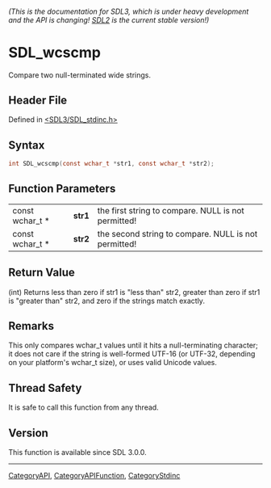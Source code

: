 ###### (This is the documentation for SDL3, which is under heavy development and the API is changing! [SDL2](https://wiki.libsdl.org/SDL2/) is the current stable version!)
# SDL_wcscmp

Compare two null-terminated wide strings.

## Header File

Defined in [<SDL3/SDL_stdinc.h>](https://github.com/libsdl-org/SDL/blob/main/include/SDL3/SDL_stdinc.h)

## Syntax

```c
int SDL_wcscmp(const wchar_t *str1, const wchar_t *str2);
```

## Function Parameters

|                 |          |                                                      |
| --------------- | -------- | ---------------------------------------------------- |
| const wchar_t * | **str1** | the first string to compare. NULL is not permitted!  |
| const wchar_t * | **str2** | the second string to compare. NULL is not permitted! |

## Return Value

(int) Returns less than zero if str1 is "less than" str2, greater than zero
if str1 is "greater than" str2, and zero if the strings match exactly.

## Remarks

This only compares wchar_t values until it hits a null-terminating
character; it does not care if the string is well-formed UTF-16 (or UTF-32,
depending on your platform's wchar_t size), or uses valid Unicode values.

## Thread Safety

It is safe to call this function from any thread.

## Version

This function is available since SDL 3.0.0.

----
[CategoryAPI](CategoryAPI), [CategoryAPIFunction](CategoryAPIFunction), [CategoryStdinc](CategoryStdinc)

